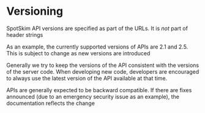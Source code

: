 # Versioning

SpotSkim API versions are specified as part of the URLs. It is *not* part of header strings 

As an example, the currently supported versions of APIs are 2.1 and 2.5. This is subject to change as new versions are introduced

Generally we try to keep the versions of the API consistent with the versions of the server code. When developing new code, developers are encouraged to always use the latest version of the API available at that time.

APIs are generally expected to be backward compatible. If there are fixes announced (due to an emergency security issue as an example), the documentation reflects the change